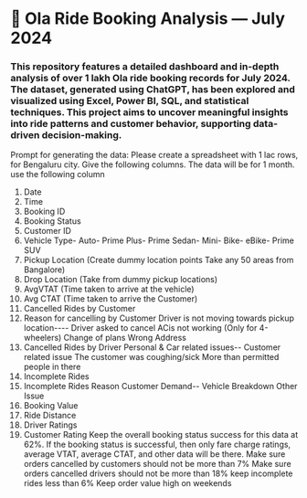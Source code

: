 # 🚖 Ola Ride Booking Analysis — July 2024
### This repository features a detailed dashboard and in-depth analysis of over 1 lakh Ola ride booking records for July 2024. The dataset, generated using ChatGPT, has been explored and visualized using Excel, Power BI, SQL, and statistical techniques. This project aims to uncover meaningful insights into ride patterns and customer behavior, supporting data-driven decision-making.
Prompt for generating the data:
 Please create a spreadsheet with 1 lac rows, for Bengaluru city. Give the following columns.
 The data will be for 1 month. use the following column
1. Date
 2. Time
 3. Booking ID
 4. Booking Status
 5. Customer ID
 6. Vehicle Type- Auto- Prime Plus- Prime Sedan- Mini- Bike- eBike- Prime SUV
 7. Pickup Location (Create dummy location points Take any 50 areas from Bangalore)
 8. Drop Location (Take from dummy pickup locations)
 9. AvgVTAT (Time taken to arrive at the vehicle)
 10. Avg CTAT (Time taken to arrive the Customer)
 11. Cancelled Rides by Customer
 12. Reason for cancelling by Customer
Driver is not moving towards pickup location----
 Driver asked to cancel
 ACis not working (Only for 4-wheelers)
 Change of plans
 Wrong Address
 13. Cancelled Rides by Driver
Personal & Car related issues--
Customer related issue
 The customer was coughing/sick
 More than permitted people in there
 14. Incomplete Rides
 15. Incomplete Rides Reason
Customer Demand--
 Vehicle Breakdown
 Other Issue
 16. Booking Value
 17. Ride Distance
 18. Driver Ratings
 19. Customer Rating
 Keep the overall booking status success for this data at 62%. If the booking status is successful, then only
 fare charge ratings, average VTAT, average CTAT, and other data will be there.
 Make sure orders cancelled by customers should not be more than 7%
 Make sure orders cancelled drivers should not be more than 18%
 keep incomplete rides less than 6%
 Keep order value high on weekends

